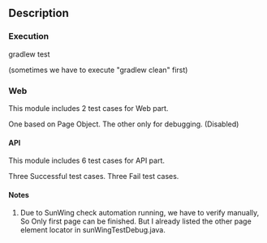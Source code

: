 ## Description



### Execution

gradlew test

(sometimes we have to execute "gradlew clean" first)

### Web

This module includes 2 test cases for Web part. 

One based on Page Object.
The other only for debugging. (Disabled)
 

#### API

This module includes 6 test cases for API part. 

Three Successful test cases.
Three Fail test cases.

#### Notes

1.  Due to SunWing check automation running, we have to verify manually, So Only first page can be finished. But I already listed the other page element locator in sunWingTestDebug.java.







